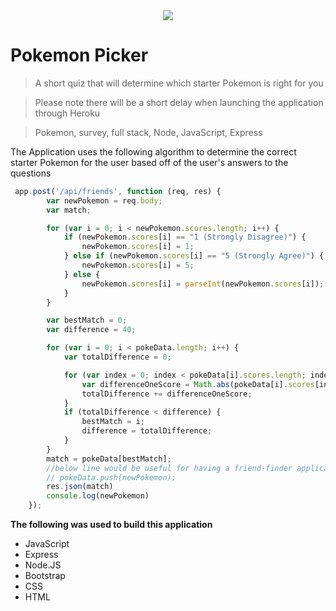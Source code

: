 <div align="center">
<a href="https://mighty-anchorage-59445.herokuapp.com/"><img src="https://dumielauxepices.net/sites/default/files/drawn-pokeball-green-567123-6351456.jpg"></a>
</div>

# Pokemon Picker

> A short quiz that will determine which starter Pokemon is right for you

> Please note there will be a short delay when launching the application through Heroku

> Pokemon, survey, full stack, Node, JavaScript, Express

The Application uses the following algorithm to determine the correct starter Pokemon for the user based off of the user's answers to the questions 
```javascript
 app.post('/api/friends', function (req, res) {
        var newPokemon = req.body;
        var match;

        for (var i = 0; i < newPokemon.scores.length; i++) {
            if (newPokemon.scores[i] == "1 (Strongly Disagree)") {
                newPokemon.scores[i] = 1;
            } else if (newPokemon.scores[i] == "5 (Strongly Agree)") {
                newPokemon.scores[i] = 5;
            } else {
                newPokemon.scores[i] = parseInt(newPokemon.scores[i]);
            }
        }

        var bestMatch = 0;
        var difference = 40;

        for (var i = 0; i < pokeData.length; i++) {
            var totalDifference = 0;

            for (var index = 0; index < pokeData[i].scores.length; index++) {
                var differenceOneScore = Math.abs(pokeData[i].scores[index] - newPokemon.scores[index]);
                totalDifference += differenceOneScore;
            }
            if (totalDifference < difference) {
                bestMatch = i;
                difference = totalDifference;
            }
        }
        match = pokeData[bestMatch];
        //below line would be useful for having a friend-finder application. Since I only want users to be able to select from 3 pre-defined Pokemon however, I'm leaving this part commented out.
        // pokeData.push(newPokemon);
        res.json(match)
        console.log(newPokemon)
    });
```
**The following was used to build this application**

- JavaScript
- Express
- Node.JS
- Bootstrap
- CSS
- HTML



